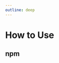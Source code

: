 ```yaml
---
outline: deep
---
```

# How to Use

<script setup>
import Search from './components/Search.vue'
</script>

<Search />

## npm
